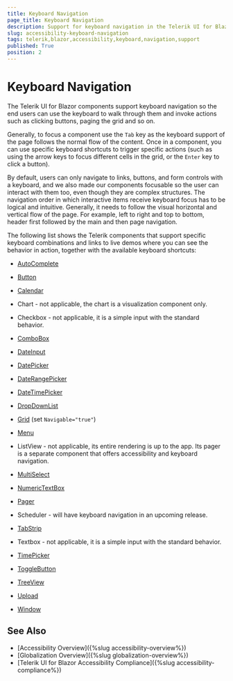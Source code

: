 ```yaml
---
title: Keyboard Navigation
page_title: Keyboard Navigation
description: Support for keyboard navigation in the Telerik UI for Blazor suite
slug: accessibility-keyboard-navigation
tags: telerik,blazor,accessibility,keyboard,navigation,support
published: True
position: 2
---
```


# Keyboard Navigation

The Telerik UI for Blazor components support keyboard navigation so the end users can use the keyboard to walk through them and invoke actions such as clicking buttons, paging the grid and so on.

Generally, to focus a component use the `Tab` key as the keyboard support of the page follows the normal flow of the content. Once in a component, you can use specific keyboard shortcuts to trigger specific actions (such as using the arrow keys to focus different cells in the grid, or the `Enter` key to click a button).

By default, users can only navigate to links, buttons, and form controls with a keyboard, and we also made our components focusable so the user can interact with them too, even though they are complex structures. The navigation order in which interactive items receive keyboard focus has to be logical and intuitive. Generally, it needs to follow the visual horizontal and vertical flow of the page. For example, left to right and top to bottom, header first followed by the main and then page navigation.

The following list shows the Telerik components that support specific keyboard combinations and links to live demos where you can see the behavior in action, together with the available keyboard shortcuts:

*  [AutoComplete](https://demos.telerik.com/blazor-ui/autocomplete/keyboard-navigation)

*  [Button](https://demos.telerik.com/blazor-ui/button/keyboard-navigation)

*  [Calendar](https://demos.telerik.com/blazor-ui/calendar/keyboard-navigation)

*  Chart - not applicable, the chart is a visualization component only.

*  Checkbox - not applicable, it is a simple input with the standard behavior.

*  [ComboBox](https://demos.telerik.com/blazor-ui/combobox/keyboard-navigation)

*  [DateInput](https://demos.telerik.com/blazor-ui/dateinput/keyboard-navigation)

*  [DatePicker](https://demos.telerik.com/blazor-ui/datepicker/keyboard-navigation)

*  [DateRangePicker](https://demos.telerik.com/blazor-ui/daterangepicker/keyboard-navigation)

*  [DateTimePicker](https://demos.telerik.com/blazor-ui/datetimepicker/keyboard-navigation)

*  [DropDownList](https://demos.telerik.com/blazor-ui/dropdownlist/keyboard-navigation)

*  [Grid](https://demos.telerik.com/blazor-ui/grid/keyboard-navigation) (set `Navigable="true"`)

*  [Menu](https://demos.telerik.com/blazor-ui/menu/keyboard-navigation)

*  ListView - not applicable, its entire rendering is up to the app. Its pager is a separate component that offers accessibility and keyboard navigation.

*  [MultiSelect](https://demos.telerik.com/blazor-ui/multiselect/keyboard-navigation)

*  [NumericTextBox](https://demos.telerik.com/blazor-ui/numerictextbox/keyboard-navigation)

*  [Pager](https://demos.telerik.com/blazor-ui/pager/keyboard-navigation)

*  Scheduler - will have keyboard navigation in an upcoming release.

*  [TabStrip](https://demos.telerik.com/blazor-ui/tabstrip/keyboard-navigation)

*  Textbox - not applicable, it is a simple input with the standard behavior.

*  [TimePicker](https://demos.telerik.com/blazor-ui/timepicker/keyboard-navigation)

*  [ToggleButton](https://demos.telerik.com/blazor-ui/togglebutton/keyboard-navigation)

*  [TreeView](https://demos.telerik.com/blazor-ui/treeview/keyboard-navigation)

*  [Upload](https://demos.telerik.com/blazor-ui/upload/keyboard-navigation)

*  [Window](https://demos.telerik.com/blazor-ui/window/keyboard-navigation)



## See Also

  * [Accessibility Overview]({%slug accessibility-overview%})
  * [Globalization Overview]({%slug globalization-overview%})
  * [Telerik UI for Blazor Accessibility Compliance]({%slug accessibility-compliance%})

